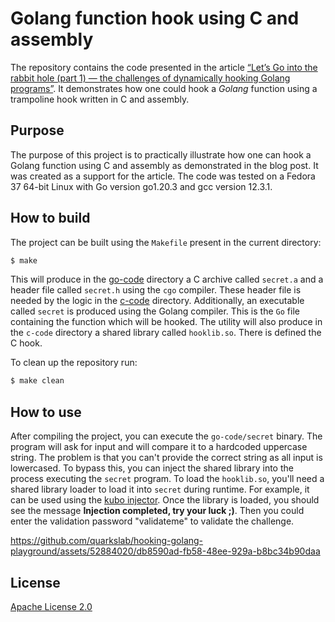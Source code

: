 # Golang function hook using C and assembly

The repository contains the code presented in the article [“Let’s Go into the rabbit hole (part 1) — the challenges of dynamically hooking Golang programs”](https://blog.quarkslab.com/lets-go-into-the-rabbit-hole-part-1-the-challenges-of-dynamically-hooking-golang-program.html). It demonstrates how one could hook a *Golang* function using a trampoline hook written in C and assembly.


## Purpose

The purpose of this project is to practically illustrate how one can hook a Golang function using C
and assembly as demonstrated in the blog post. It was created as a support for the article. The code was tested on a Fedora 37 64-bit Linux with Go version go1.20.3 and gcc version 12.3.1.

## How to build 
The project can be built using the `Makefile` present in the current directory:

```bash
$ make
```

This will produce in the [go-code](./go-code/) directory a C archive called `secret.a` and a header file called `secret.h` using the `cgo` compiler. These header file is needed by the logic in the [c-code](./c-code/) directory. Additionally, an executable called `secret` is produced using the Golang compiler. This is the `Go` file containing the function which will be hooked.
The utility will also produce in the `c-code` directory a shared library called `hooklib.so`. There is defined the C hook. 

To clean up the repository run:
```bash
$ make clean
```

## How to use
After compiling the project, you can execute the `go-code/secret` binary. The program will ask for input and will compare it to a hardcoded uppercase string. The problem is that you can't provide the correct string as all input is lowercased. To bypass this, you can inject the shared library into the process executing the 
`secret` program.
To load the `hooklib.so`, you'll need a shared library loader to load it into `secret` during runtime.
For example, it can be used using the [kubo injector](https://github.com/kubo/injector). Once the library is loaded, you should see the message **Injection completed, try your luck ;)**. Then you could enter the validation password "validateme" to validate the challenge.



https://github.com/quarkslab/hooking-golang-playground/assets/52884020/db8590ad-fb58-48ee-929a-b8bc34b90daa



## License

[Apache License 2.0](./LICENSE)

